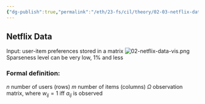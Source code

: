 ```yaml
---
{"dg-publish":true,"permalink":"/eth/23-fs/cil/theory/02-03-netflix-data/","tags":["eth/cil/theory"],"created":"","updated":""}
---
```


## Netflix Data
Input: user-item preferences stored in a matrix
![02-netflix-data-vis.png](/img/user/eth/23FS/cil/theory/assets/02-netflix-data-vis.png)
Sparseness level can be very low, 1% and less

### Formal definition:
$n$ number of users (rows)
$m$ number of items (columns)
$\Omega$ observation matrix, where $w_{i j} = 1$ iff $a_{i j}$ is observed